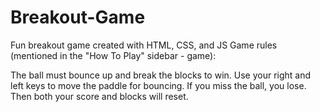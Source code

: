# Breakout-Game

Fun breakout game created with HTML, CSS, and JS
Game rules (mentioned in the "How To Play" sidebar - game):

The ball must bounce up and break the blocks to win.
Use your right and left keys to move the paddle for bouncing.
If you miss the ball, you lose. Then both your score and blocks will reset.
